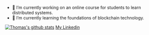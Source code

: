 
<!--
**ThomasCarstens/ThomasCarstens** is a ✨ _special_ ✨ repository because its `README.md` (this file) appears on your GitHub profile.

Here are some ideas to get you started:

- 🔭 I’m currently working on ...
- 🌱 I’m currently learning ...
- 👯 I’m looking to collaborate on ...
- 🤔 I’m looking for help with ...
- 💬 Ask me about ...
- 📫 How to reach me: ...
- 😄 Pronouns: ...
- ⚡ Fun fact: ...
-->

- 🔭 I’m currently working on an online course for students to learn distributed systems.
- 🌱 I’m currently learning the foundations of blockchain technology.

[![Thomas's github stats](https://github-readme-stats.vercel.app/api?username=ThomasCarstens)](https://github.com/anuraghazra/github-readme-stats)
[My Linkedin](https://www.linkedin.com/in/thomas-carstens-31632468/)

